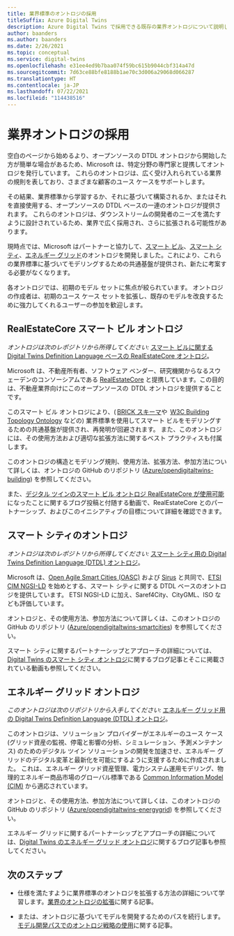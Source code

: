 ```yaml
---
title: 業界標準のオントロジの採用
titleSuffix: Azure Digital Twins
description: Azure Digital Twins で採用できる既存の業界オントロジについて説明します。
author: baanders
ms.author: baanders
ms.date: 2/26/2021
ms.topic: conceptual
ms.service: digital-twins
ms.openlocfilehash: e31ee4ed9b7baa074f59bc615b9044cbf314a47d
ms.sourcegitcommit: 7d63ce88bfe8188b1ae70c3d006a29068d066287
ms.translationtype: HT
ms.contentlocale: ja-JP
ms.lasthandoff: 07/22/2021
ms.locfileid: "114438516"
---
```

# <a name="adopting-an-industry-ontology"></a>業界オントロジの採用

空白のページから始めるより、オープンソースの DTDL オントロジから開始した方が簡単な場合があるため、Microsoft は、特定分野の専門家と提携してオントロジを発行しています。 これらのオントロジは、広く受け入れられている業界の規則を表しており、さまざまな顧客のユース ケースをサポートします。 

その結果、業界標準から学習するか、それに基づいて構築されるか、またはそれを直接使用する、オープンソースの DTDL ベースの一連のオントロジが提供されます。 これらのオントロジは、ダウンストリームの開発者のニーズを満たすように設計されているため、業界で広く採用され、さらに拡張される可能性があります。

現時点では、Microsoft はパートナーと協力して、[スマート ビル](#realestatecore-smart-building-ontology)、[スマート シティ](#smart-cities-ontology)、[エネルギー グリッド](#energy-grid-ontology)のオントロジを開発しました。これにより、これらの業界標準に基づいてモデリングするための共通基盤が提供され、新たに考案する必要がなくなります。 

各オントロジでは、初期のモデル セットに焦点が絞られています。 オントロジの作成者は、初期のユース ケース セットを拡張し、既存のモデルを改良するために強力してくれるユーザーの参加を歓迎します。 

## <a name="realestatecore-smart-building-ontology"></a>RealEstateCore スマート ビル オントロジ

*オントロジは次のレポジトリから所得してください:* [スマート ビルに関する Digital Twins Definition Language ベースの RealEstateCore オントロジ](https://github.com/Azure/opendigitaltwins-building)。

Microsoft は、不動産所有者、ソフトウェア ベンダー、研究機関からなるスウェーデンのコンソーシアムである [RealEstateCore](https://www.realestatecore.io/) と提携しています。この目的は、不動産業界向けにこのオープンソースの  DTDL オントロジを提供することです。

このスマート ビル オントロジにより、( [BRICK スキーマ](https://brickschema.org/ontology/)や  [W3C Building Topology Ontology](https://w3c-lbd-cg.github.io/bot/index.html) などの) 業界標準を使用してスマート ビルをモデリングするための共通基盤が提供され、再発明が回避されます。 また、このオントロジには、その使用方法および適切な拡張方法に関するベスト プラクティスも付属します。 

このオントロジの構造とモデリング規則、使用方法、拡張方法、参加方法について詳しくは、オントロジの GitHub のリポジトリ ([Azure/opendigitaltwins-building](https://github.com/Azure/opendigitaltwins-building)) を参照してください。 

また、[デジタル ツインのスマート ビル オントロジ RealEstateCore が使用可能](https://techcommunity.microsoft.com/t5/internet-of-things/realestatecore-a-smart-building-ontology-for-digital-twins-is/ba-p/1914794)になったことに関するブログ投稿と付随する動画で、RealEstateCore とのパートナーシップ、およびこのイニシアティブの目標について詳細を確認できます。

## <a name="smart-cities-ontology"></a>スマート シティのオントロジ

*オントロジは次のレポジトリから所得してください:* [スマート シティ用の Digital Twins Definition Language (DTDL) オントロジ](https://github.com/Azure/opendigitaltwins-smartcities)。

Microsoft は、[Open Agile Smart Cities (OASC)](https://oascities.org/) および [Sirus](https://sirus.be/) と共同で、[ETSI CIM NGSI-LD](https://www.etsi.org/committee/cim) を始めとする、スマート シティに関する DTDL ベースのオントロジを提供しています。 ETSI NGSI-LD に加え、Saref4City、CityGML、ISO なども評価しています。

オントロジと、その使用方法、参加方法について詳しくは、このオントロジの GitHub のリポジトリ ([Azure/opendigitaltwins-smartcities](https://github.com/Azure/opendigitaltwins-smartcities)) を参照してください。 

スマート シティに関するパートナーシップとアプローチの詳細については、[Digital Twins のスマート シティ オントロジ](https://techcommunity.microsoft.com/t5/internet-of-things/smart-cities-ontology-for-digital-twins/ba-p/2166585)に関するブログ記事とそこに掲載されている動画も参照してください。

## <a name="energy-grid-ontology"></a>エネルギー グリッド オントロジ

*このオントロジは次のリポジトリから入手してください:* [エネルギー グリッド用の Digital Twins Definition Language (DTDL) オントロジ](https://github.com/Azure/opendigitaltwins-energygrid/)。

このオントロジは、ソリューション プロバイダーがエネルギーのユース ケース (グリッド資産の監視、停電と影響の分析、シミュレーション、予測メンテナンス) のためのデジタル ツイン ソリューションの開発を加速させ、エネルギー グリッドのデジタル変革と最新化を可能にするように支援するために作成されました。 これは、エネルギー グリッド資産管理、電力システム運用モデリング、物理的エネルギー商品市場のグローバル標準である [Common Information Model (CIM)](https://cimug.ucaiug.org/) から適応されています。

オントロジと、その使用方法、参加方法について詳しくは、このオントロジの GitHub のリポジトリ ([Azure/opendigitaltwins-energygrid](https://github.com/Azure/opendigitaltwins-energygrid/)) を参照してください。 

エネルギー グリッドに関するパートナーシップとアプローチの詳細については、[Digital Twins のエネルギー グリッド オントロジ](https://techcommunity.microsoft.com/t5/internet-of-things/energy-grid-ontology-for-digital-twins-is-now-available/ba-p/2325134)に関するブログ記事も参照してください。

## <a name="next-steps"></a>次のステップ

* 仕様を満たすように業界標準のオントロジを拡張する方法の詳細について学習します。[業界のオントロジの拡張](concepts-ontologies-extend.md)に関する記事。

* または、オントロジに基づいてモデルを開発するためのパスを続行します。[モデル開発パスでのオントロジ戦略の使用](concepts-ontologies.md#using-ontology-strategies-in-a-model-development-path)に関する記事。
